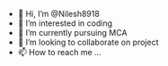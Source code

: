 - 👋 Hi, I’m @Nilesh8918
- 👀 I’m interested in coding
- 🌱 I’m currently pursuing MCA
- 💞️ I’m looking to collaborate on project
- 📫 How to reach me ...

<!---
Nilesh8918/Nilesh8918 is a ✨ special ✨ repository because its `README.md` (this file) appears on your GitHub profile.
You can click the Preview link to take a look at your changes.
--->
